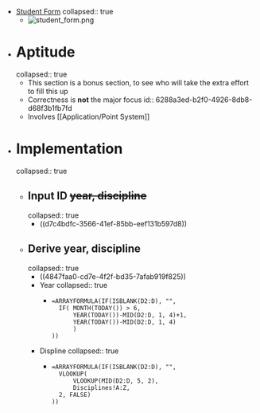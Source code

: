 - [Student Form](https://docs.google.com/forms/d/e/1FAIpQLSfgbDc-6qODy7T19XOwc05JBa7KlDx7AbwS4II7ZX7PRszyZw/viewform)
  collapsed:: true
	- ![student_form.png](../assets/student_form_1653321610968_0.png)
- # Aptitude
  collapsed:: true
	- This section is a bonus section, to see who will take the extra effort to fill this up
	- Correctness is **not** the major focus
	  id:: 6288a3ed-b2f0-4926-8db8-d68f3b1fb7fd
	- Involves [[Application/Point System]]
- # Implementation
  collapsed:: true
	- ## Input ID ~~year, discipline~~
	  collapsed:: true
		- ((d7c4bdfc-3566-41ef-85bb-eef131b597d8))
	- ## Derive year, discipline
	  collapsed:: true
		- ((4847faa0-cd7e-4f2f-bd35-7afab919f825))
		- Year
		  collapsed:: true
			- ```mysql
			  =ARRAYFORMULA(IF(ISBLANK(D2:D), "",
			  	IF( MONTH(TODAY()) > 6,
			  		YEAR(TODAY())-MID(D2:D, 1, 4)+1,
			  		YEAR(TODAY())-MID(D2:D, 1, 4)
			        )
			  ))
			  ```
		- Displine
		  collapsed:: true
			- ```mysql
			  =ARRAYFORMULA(IF(ISBLANK(D2:D), "",
			  	VLOOKUP(
			  		VLOOKUP(MID(D2:D, 5, 2),
			  		Disciplines!A:Z,
			  	2, FALSE)
			  ))
			  ```